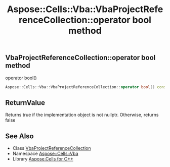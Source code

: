 ﻿---
title: Aspose::Cells::Vba::VbaProjectReferenceCollection::operator bool method
linktitle: operator bool
second_title: Aspose.Cells for C++ API Reference
description: 'Aspose::Cells::Vba::VbaProjectReferenceCollection::operator bool method. operator bool() in C++.'
type: docs
weight: 400
url: /cpp/aspose.cells.vba/vbaprojectreferencecollection/operator_bool/
---
## VbaProjectReferenceCollection::operator bool method


operator bool()

```cpp
Aspose::Cells::Vba::VbaProjectReferenceCollection::operator bool() const
```


## ReturnValue

Returns true if the implementation object is not nullptr. Otherwise, returns false

## See Also

* Class [VbaProjectReferenceCollection](../)
* Namespace [Aspose::Cells::Vba](../../)
* Library [Aspose.Cells for C++](../../../)
